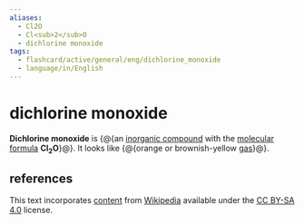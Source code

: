 ```yaml
---
aliases:
  - Cl2O
  - Cl<sub>2</sub>O
  - dichlorine monoxide
tags:
  - flashcard/active/general/eng/dichlorine_monoxide
  - language/in/English
---
```


# dichlorine monoxide

__Dichlorine monoxide__ is {@{an [inorganic compound](inorganic%20compound.md) with the [molecular formula](chemical%20formula.md#molecular%20formula) __Cl<sub>2</sub>O__}@}. It looks like {@{orange or brownish-yellow [gas](gas.md)}@}. <!--SR:!2031-07-17,2304,330!2025-07-15,271,190-->

## references

This text incorporates [content](https://en.wikipedia.org/wiki/dichlorine_monoxide) from [Wikipedia](Wikipedia.md) available under the [CC BY-SA 4.0](https://creativecommons.org/licenses/by-sa/4.0/) license.
